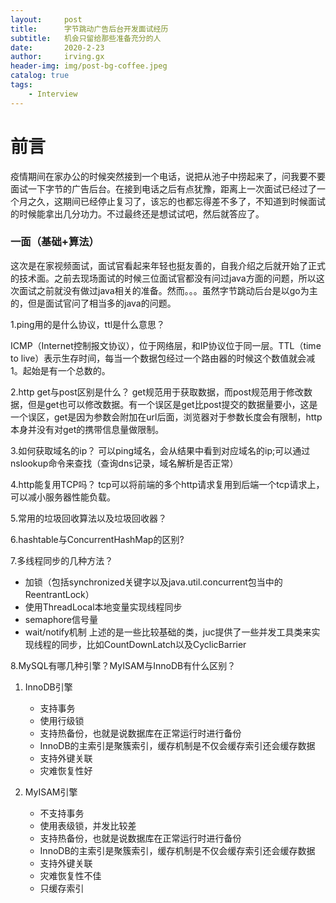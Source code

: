 ```yaml
---
layout:     post
title:      字节跳动广告后台开发面试经历
subtitle:   机会只留给那些准备充分的人
date:       2020-2-23
author:     irving.gx
header-img: img/post-bg-coffee.jpeg
catalog: true
tags:
    - Interview
---
```



# 前言
疫情期间在家办公的时候突然接到一个电话，说把从池子中捞起来了，问我要不要面试一下字节的广告后台。在接到电话之后有点犹豫，距离上一次面试已经过了一个月之久，这期间已经停止复习了，该忘的也都忘得差不多了，不知道到时候面试的时候能拿出几分功力。不过最终还是想试试吧，然后就答应了。



### 一面（基础+算法）

这次是在家视频面试，面试官看起来年轻也挺友善的，自我介绍之后就开始了正式的技术面。之前去现场面试的时候三位面试官都没有问过java方面的问题，所以这次面试之前就没有做过java相关的准备。然而。。。虽然字节跳动后台是以go为主的，但是面试官问了相当多的java的问题。

1.ping用的是什么协议，ttl是什么意思？

  ICMP（Internet控制报文协议），位于网络层，和IP协议位于同一层。TTL（time to live）表示生存时间，每当一个数据包经过一个路由器的时候这个数值就会减1。起始是有一个总数的。
 
2.http get与post区别是什么？
  get规范用于获取数据，而post规范用于修改数据，但是get也可以修改数据。有一个误区是get比post提交的数据量要小，这是一个误区，get是因为参数会附加在url后面，浏览器对于参数长度会有限制，http本身并没有对get的携带信息量做限制。
  
3.如何获取域名的ip？
  可以ping域名，会从结果中看到对应域名的ip;可以通过nslookup命令来查找（查询dns记录，域名解析是否正常）
 
4.http能复用TCP吗？
  tcp可以将前端的多个http请求复用到后端一个tcp请求上，可以减小服务器性能负载。
  
5.常用的垃圾回收算法以及垃圾回收器？

6.hashtable与ConcurrentHashMap的区别?

7.多线程同步的几种方法？
  - 加锁（包括synchronized关键字以及java.util.concurrent包当中的ReentrantLock）
  - 使用ThreadLocal本地变量实现线程同步
  - semaphore信号量
  - wait/notify机制
  上述的是一些比较基础的类，juc提供了一些并发工具类来实现线程的同步，比如CountDownLatch以及CyclicBarrier
  
8.MySQL有哪几种引擎？MyISAM与InnoDB有什么区别？  
  1. InnoDB引擎  
    
        - 支持事务
        - 使用行级锁
        - 支持热备份，也就是说数据库在正常运行时进行备份
        - InnoDB的主索引是聚簇索引，缓存机制是不仅会缓存索引还会缓存数据
        - 支持外键关联
        - 灾难恢复性好
  2. MyISAM引擎  
    
        - 不支持事务
        - 使用表级锁，并发比较差
        - 支持热备份，也就是说数据库在正常运行时进行备份
        - InnoDB的主索引是聚簇索引，缓存机制是不仅会缓存索引还会缓存数据
        - 支持外键关联
        - 灾难恢复性不佳
        - 只缓存索引
        
  
  
  


 
 





